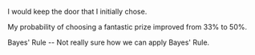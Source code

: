 I would keep the door that I initially chose.

My probability of choosing a fantastic prize improved from 33% to 50%.

Bayes' Rule -- Not really sure how we can apply Bayes' Rule. 
